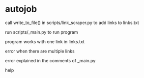 # autojob

call write_to_file() in scripts/link_scraper.py to add links to links.txt

run scripts/_main.py to run program

program works with one link in links.txt

error when there are multiple links

error explained in the comments of _main.py

help
